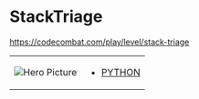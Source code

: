 # StackTriage 

https://codecombat.com/play/level/stack-triage
<table>
<tr>
<td>

![Hero Picture](hero.png?raw=true "Hero Picture")

</td>
<td>
<ul>
<li>

[PYTHON](StackTriage.py)

</li>
</td>
</tr>
<table>